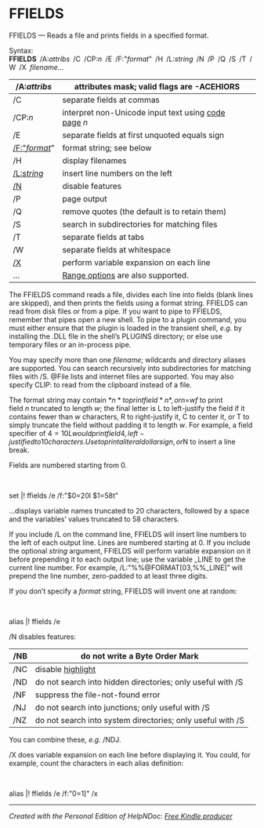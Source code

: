 # FFIELDS

FFIELDS — Reads a file and prints fields in a specified format.

Syntax:\
**FFIELDS** /A:*attribs* /C /CP:*n* /E /F:"*format*" /H /L:*string* /N /P /Q /S /T /W /X *filename…*

| /A:*attribs* | attributes mask; valid flags are -ACEHIORS |
| --- | --- |
| /C | separate fields at commas |
| /CP:*n* | interpret non-Unicode input text using [code page](<TakeCommandConsolePlugins.md#codepages>) *n* |
| /E | separate fields at first unquoted equals sign |
| [/F:"*format*](<TakeCommandConsolePlugins.md#ff\_swf>)" | format string; see below |
| /H | display filenames |
| [/L:*string*](<TakeCommandConsolePlugins.md#ff\_swl>) | insert line numbers on the left |
| [/N](<TakeCommandConsolePlugins.md#ff\_swn>) | disable features |
| /P | page output |
| /Q | remove quotes (the default is to retain them) |
| /S | search in subdirectories for matching files |
| /T | separate fields at tabs |
| /W | separate fields at whitespace |
| [/X](<TakeCommandConsolePlugins.md#ff\_swx>) | perform variable expansion on each line |
| … | [Range options](<TakeCommandConsolePlugins.md#ranges>) are also supported. |


The FFIELDS command reads a file, divides each line into fields (blank lines are skipped), and then prints the fields using a format string. FFIELDS can read from disk files or from a pipe. If you want to pipe to FFIELDS, remember that pipes open a new shell. To pipe to a plugin command, you must either ensure that the plugin is loaded in the transient shell, *e.g.* by installing the .DLL file in the shell’s PLUGINS directory; or else use temporary files or an in-process pipe.

You may specify more than one *filename*; wildcards and directory aliases are supported. You can search recursively into subdirectories for matching files with /S. @File lists and internet files are supported. You may also specify CLIP: to read from the clipboard instead of a file.

The format string may contain $*n* to print field *n*, or $*n*=*wf* to print field *n* truncated to length *w*; the final letter is L to left-justify the field if it contains fewer than *w* characters, R to right-justify it, C to center it, or T to simply truncate the field without padding it to length *w*. For example, a field specifier of $4=10L would print field 4, left-justified to 10 characters. Use $$ to print a literal dollar sign, or $N to insert a line break.

Fields are numbered starting from 0.

&nbsp;

set \|\! ffields /e /f:"$0=20l $1=58t"

…displays variable names truncated to 20 characters, followed by a space and the variables’ values truncated to 58 characters.

If you include /L on the command line, FFIELDS will insert line numbers to the left of each output line. Lines are numbered starting at 0. If you include the optional *string* argument, FFIELDS will perform variable expansion on it before prepending it to each output line; use the variable \_LINE to get the current line number. For example, /L:"%%@FORMAT\[03,%%\_LINE\]" will prepend the line number, zero-padded to at least three digits.

If you don’t specify a *format* string, FFIELDS will invent one at random:

&nbsp;

alias \|\! ffields /e

/N disables features:

| /NB | do not write a Byte Order Mark |
| --- | --- |
| /NC | disable [highlight](<TakeCommandConsolePlugins.md#highlight>) |
| /ND | do not search into hidden directories; only useful with /S |
| /NF | suppress the file-not-found error |
| /NJ | do not search into junctions; only useful with /S |
| /NZ | do not search into system directories; only useful with /S |


You can combine these, *e.g.* /NDJ.

/X does variable expansion on each line before displaying it. You could, for example, count the characters in each alias definition:

&nbsp;

alias \|\! ffields /e /f:"$0 = %%@len\[$1\]" /x


***
_Created with the Personal Edition of HelpNDoc: [Free Kindle producer](<https://www.helpndoc.com/feature-tour/create-ebooks-for-amazon-kindle>)_
